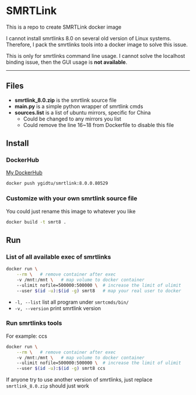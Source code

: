 # SMRTLink

This is a repo to create SMRTLink docker image

I cannot install smrtlinks 8.0 on several old version of Linux systems. 
Therefore, I pack the smrtlinks tools into a docker image to solve this issue.

This is only for smrtlinks command line usage.
I cannot solve the localhost binding issue, then the GUI usage is **not available**.

---

## Files
- **smrtlink_8.0.zip** is the smrtlink source file
- **main.py** is a simple python wrapper of smrtlink cmds
- **sources.list** is a list of ubuntu mirrors, specific for China
    - Could be changed to any mirrors you list
    - Could remove the line 16~18 from Dockerfile to disable this file


## Install

### DockerHub

[My DockerHub](https://hub.docker.com/repository/docker/ygidtu/smrtlink)
 
```bash
docker push ygidtu/smrtlink:8.0.0.80529
```

### Customize with your own smrtlink source file
You could just rename this image to whatever you like
```bash
docker build -t smrt8 .
```

## Run

### List of all available exec of smrtlinks
```bash
docker run \
    --rm \   # remove container after exec
    -v /mnt:/mnt \   # map volume to docker container
    --ulimit nofile=500000:500000 \  # increase the limit of ulimit
    --user $(id -u):$(id -g) smrt8   # map your real user to docker
```

- `-l, --list`  list all program under `smrtcmds/bin/`
- `-v, --version` print smrtlink version


### Run smrtlinks tools

For example: ccs

```bash
docker run \
    --rm \   # remove container after exec
    -v /mnt:/mnt \   # map volume to docker container
    --ulimit nofile=500000:500000 \  # increase the limit of ulimit
    --user $(id -u):$(id -g) smrt8 ccs
```

If anyone try to use another version of smrtlinks, just replace `smrtlink_8.0.zip` should just work


